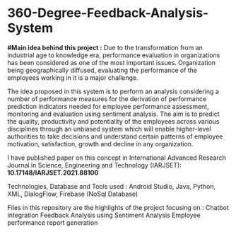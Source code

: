 # 360-Degree-Feedback-Analysis-System
**#Main idea behind this project :**
Due to the transformation from an industrial age to knowledge era, performance evaluation in organizations has been considered as one of the most important issues. Organization being geographically diffused, evaluating the performance of the employees working in it is a major challenge.

The idea proposed in this system is to perform an analysis considering a number of performance measures for the derivation of performance prediction indicators needed for employee performance assessment, monitoring and evaluation using sentiment analysis. The aim is to predict the quality, productivity and potentiality of the employees across various disciplines through an unbiased system which will enable higher-level authorities to take decisions and understand certain patterns of employee motivation, satisfaction, growth and decline in any organization.

I have published paper on this concept in International Advanced Research Journal in Science, Engineering and Technology (IARJSET): **10.17148/IARJSET.2021.88100**

Technologies, Database and Tools used :
Android Studio, Java, Python, XML, DialogFlow, Firebase (NoSql Database)

Files in this repository are the highlights of the project focusing on :
Chatbot integration
Feedback Analysis using Sentiment Analysis
Employee performance report generation
